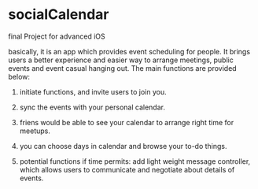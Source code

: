 # socialCalendar
final Project for advanced iOS

basically, it is an app which provides event scheduling for people. It brings users a better experience 
and easier way to arrange meetings, public events and event casual hanging out. 
The main functions are provided below:
1. initiate functions, and invite users to join you. 
2. sync the events with your personal calendar. 
3. friens would be able to see your calendar to arrange right time for meetups. 
4. you can choose days in calendar and browse your to-do things.

5. potential functions if time permits: add light weight message controller, which allows users to communicate and negotiate about 
details of events. 
